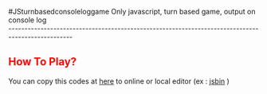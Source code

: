 #JSturnbasedconsoleloggame
Only javascript, turn based game, output on console log <br />
-------------------------------------------------------------------------------------------------- <br />
<h2 style="color:red">How To Play?</h2>
<p>
You can copy this codes at <a href="https://terrathe2.github.io/JSturnbasedconsoleloggame/E16-WEEKLYPROJECT-SimpleJavaScriptApp.js">here</a> to online or local editor (ex : <a href="jsbin.com">jsbin</a> )
</p>
